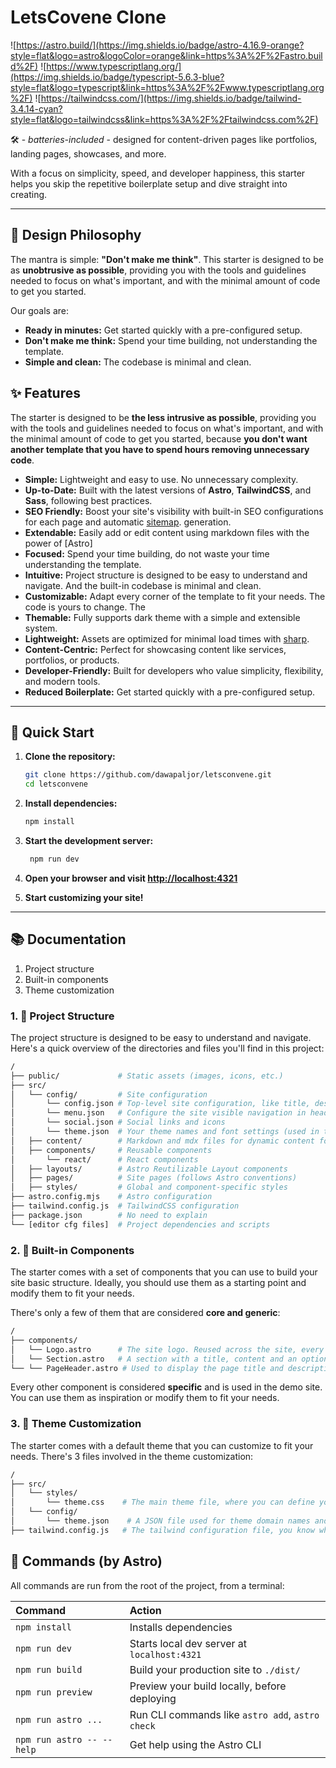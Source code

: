 # LetsCovene Clone
![https://astro.build/](https://img.shields.io/badge/astro-4.16.9-orange?style=flat&logo=astro&logoColor=orange&link=https%3A%2F%2Fastro.build%2F)
![https://www.typescriptlang.org/](https://img.shields.io/badge/typescript-5.6.3-blue?style=flat&logo=typescript&link=https%3A%2F%2Fwww.typescriptlang.org%2F)
![https://tailwindcss.com/](https://img.shields.io/badge/tailwind-3.4.14-cyan?style=flat&logo=tailwindcss&link=https%3A%2F%2Ftailwindcss.com%2F)


🛠️ - *batteries-included* - designed for content-driven pages like portfolios, landing pages, showcases, and more.

With a focus on simplicity, speed, and developer happiness, this starter helps you skip the repetitive boilerplate setup and dive straight into creating.  

---

## 🎨 Design Philosophy

The mantra is simple: **"Don't make me think"**. This starter is designed to be as **unobtrusive as possible**, providing you with the tools and guidelines needed to focus on what's important, and with the minimal amount of code to get you started.

Our goals are:
- **Ready in minutes:** Get started quickly with a pre-configured setup.
- **Don't make me think:** Spend your time building, not understanding the template.
- **Simple and clean:** The codebase is minimal and clean.



## ✨ Features
The starter is designed to be **the less intrusive as possible**, providing you with the tools and guidelines needed to focus on what's important, and with the minimal amount of code to get you started, because **you don't want another template that you have to spend hours removing unnecessary code**.

- **Simple:** Lightweight and easy to use. No unnecessary complexity.
- **Up-to-Date:** Built with the latest versions of **Astro**, **TailwindCSS**, and **Sass**, following best practices.
- **SEO Friendly:** Boost your site's visibility with built-in SEO configurations for each page and automatic [sitemap](https://docs.astro.build/es/guides/integrations-guide/sitemap). generation.
- **Extendable:** Easily add or edit content using markdown files with the power of [Astro]
- **Focused:** Spend your time building, do not waste your time understanding the template.
- **Intuitive:** Project structure is designed to be easy to understand and navigate. And the built-in codebase is minimal and clean.
- **Customizable:** Adapt every corner of the template to fit your needs. The code is yours to change. The 
- **Themable:** Fully supports dark theme with a simple and extensible system.  
- **Lightweight:** Assets are optimized for minimal load times with [sharp](https://sharp.pixelplumbing.com/).
- **Content-Centric:** Perfect for showcasing content like services, portfolios, or products.  
- **Developer-Friendly:** Built for developers who value simplicity, flexibility, and modern tools.
- **Reduced Boilerplate:** Get started quickly with a pre-configured setup.

---

## 🚀 Quick Start

1. **Clone the repository:**

   ```bash
   git clone https://github.com/dawapaljor/letsconvene.git
   cd letsconvene
   ```

2. **Install dependencies:**

   ```bash
   npm install
   ```

3. **Start the development server:**

   ```bash
    npm run dev
    ```

4. **Open your browser and visit [http://localhost:4321](http://localhost:4321)**

5. **Start customizing your site!**

---

## 📚 Documentation

1. Project structure
2. Built-in components
3. Theme customization

### 1. 📂 Project Structure

The project structure is designed to be easy to understand and navigate. Here's a quick overview of the directories and files you'll find in this project:

```bash
/
├── public/             # Static assets (images, icons, etc.)
├── src/
│   └── config/         # Site configuration
│       └── config.json # Top-level site configuration, like title, description, metas, some astro settings, etc.
│       └── menu.json   # Configure the site visible navigation in header and footer
│       └── social.json # Social links and icons
│       └── theme.json  # Your theme names and font settings (used in tailwind.config.js, related to styles/theme.css)
│   ├── content/        # Markdown and mdx files for dynamic content following the Astro conventions (see below)
│   ├── components/     # Reusable components
│       └── react/      # React components
│   ├── layouts/        # Astro Reutilizable Layout components
│   ├── pages/          # Site pages (follows Astro conventions)
│   ├── styles/         # Global and component-specific styles
├── astro.config.mjs    # Astro configuration
├── tailwind.config.js  # TailwindCSS configuration
├── package.json        # No need to explain
└── [editor cfg files]  # Project dependencies and scripts
```

### 2. 🧩 Built-in Components

The starter comes with a set of components that you can use to build your site basic structure.
Ideally, you should use them as a starting point and modify them to fit your needs.

There's only a few of them that are considered **core and generic**:

```bash
/
├── components/
│   └── Logo.astro      # The site logo. Reused across the site, every page has it.
│   └── Section.astro   # A section with a title, content and an optional image. Is a standard content block that every page has.
└── └── PageHeader.astro # Used to display the page title and description, intended to bind with the page `mdx` data.

```

Every other component is considered **specific** and is used in the demo site. You can use them as inspiration or modify them to fit your needs.

### 3. 🎨 Theme Customization

The starter comes with a default theme that you can customize to fit your needs.
There's 3 files involved in the theme customization:

```bash
/
├── src/
│   └── styles/
│       └── theme.css    # The main theme file, where you can define your colors.
│   └── config/
│       └── theme.json    # A JSON file used for theme domain names and font settings. Define your theme color names and font settings here.
├── tailwind.config.js   # The tailwind configuration file, you know what it is, the other two files are used here.
```
 


## 🧞 Commands (by Astro)

All commands are run from the root of the project, from a terminal:

| Command                   | Action                                           |
| :------------------------ | :----------------------------------------------- |
| `npm install`             | Installs dependencies                            |
| `npm run dev`             | Starts local dev server at `localhost:4321`      |
| `npm run build`           | Build your production site to `./dist/`          |
| `npm run preview`         | Preview your build locally, before deploying     |
| `npm run astro ...`       | Run CLI commands like `astro add`, `astro check` |
| `npm run astro -- --help` | Get help using the Astro CLI                     |
